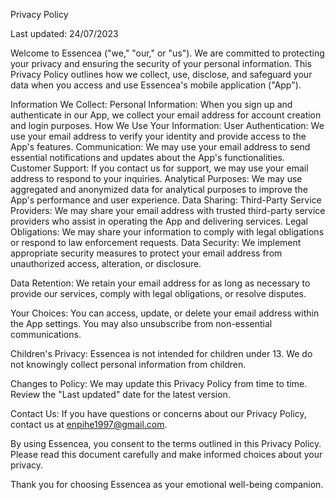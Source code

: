 Privacy Policy

Last updated: 24/07/2023

Welcome to Essencea ("we," "our," or "us"). We are committed to protecting your privacy and ensuring the security of your personal information. This Privacy Policy outlines how we collect, use, disclose, and safeguard your data when you access and use Essencea's mobile application ("App").

Information We Collect:
Personal Information: When you sign up and authenticate in our App, we collect your email address for account creation and login purposes.
How We Use Your Information:
User Authentication: We use your email address to verify your identity and provide access to the App's features.
Communication: We may use your email address to send essential notifications and updates about the App's functionalities.
Customer Support: If you contact us for support, we may use your email address to respond to your inquiries.
Analytical Purposes: We may use aggregated and anonymized data for analytical purposes to improve the App's performance and user experience.
Data Sharing:
Third-Party Service Providers: We may share your email address with trusted third-party service providers who assist in operating the App and delivering services.
Legal Obligations: We may share your information to comply with legal obligations or respond to law enforcement requests.
Data Security:
We implement appropriate security measures to protect your email address from unauthorized access, alteration, or disclosure.

Data Retention:
We retain your email address for as long as necessary to provide our services, comply with legal obligations, or resolve disputes.

Your Choices:
You can access, update, or delete your email address within the App settings. You may also unsubscribe from non-essential communications.

Children's Privacy:
Essencea is not intended for children under 13. We do not knowingly collect personal information from children.

Changes to Policy:
We may update this Privacy Policy from time to time. Review the "Last updated" date for the latest version.

Contact Us:
If you have questions or concerns about our Privacy Policy, contact us at enpihe1997@gmail.com.

By using Essencea, you consent to the terms outlined in this Privacy Policy. Please read this document carefully and make informed choices about your privacy.

Thank you for choosing Essencea as your emotional well-being companion.

